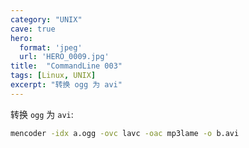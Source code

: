 ```yaml
---
category: "UNIX"
cave: true
hero:
  format: 'jpeg'
  url: 'HERO_0009.jpg'
title:  "CommandLine 003"
tags: [Linux, UNIX]
excerpt: "转换 ogg 为 avi"
---
```

转换 `ogg` 为 `avi`:

```sh
mencoder -idx a.ogg -ovc lavc -oac mp3lame -o b.avi
```
